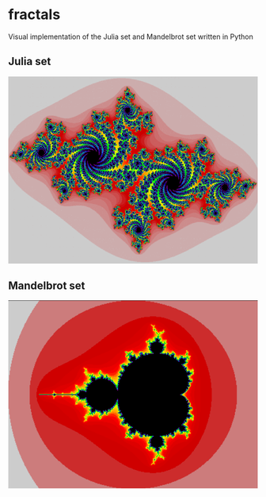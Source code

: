 # fractals
Visual implementation of the Julia set and Mandelbrot set written in Python
## Julia set
![image of julia set output](https://github.com/diamon213/fractals/blob/main/julia/julia.png)
## Mandelbrot set
![image of mandelbrot set output](https://github.com/diamon213/fractals/blob/main/mandelbrot/mandelbrot.png)
